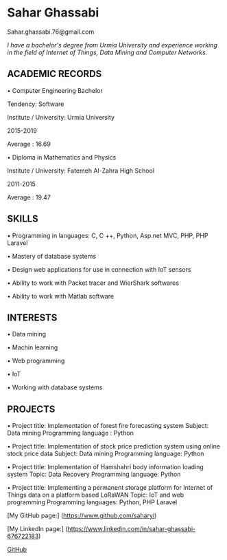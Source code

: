 
<h1>Sahar Ghassabi</h1>    
Sahar.ghassabi.76@gmail.com 
 
_I have a bachelor's degree from Urmia University and  experience working in the field of Internet of Things, Data Mining and Computer Networks._                                          
 
                                                                                                                  
<h2>ACADEMIC RECORDS </h2>
 
•	Computer Engineering Bachelor 

Tendency: Software 

Institute / University: Urmia University 

2015-2019 

Average : 16.69 
 
 
•	Diploma in Mathematics and Physics 

Institute / University: Fatemeh Al-Zahra High School 

2011-2015 

Average : 19.47 
 
 
 
<h2>SKILLS</h2>
 
•	Programming in languages: C, C ++, Python, Asp.net MVC, PHP, PHP Laravel 

•	Mastery of database systems 

•	Design web applications for use in connection with IoT sensors 

•	Ability to work with Packet tracer and WierShark softwares 

•	Ability to work with Matlab software 
 
 
<h2>INTERESTS </h2>
 
•	Data mining 

•	Machin learning 

•	Web programming 

•	IoT 

•	Working with database systems 
 
 
 
<h2>PROJECTS 	</h2> 
 
•	Project title: Implementation of forest fire forecasting system 
 Subject: Data mining 
 Programming language : Python 
 
•	Project title: Implementation of stock price prediction system using online stock price data 
 Subject: Data mining 
 Programming language: Python 
 
•	Project title: Implementation of Hamshahri body information loading system  Topic: Data Recovery 
 Programming language: Python 
 
•	Project title: Implementing a permanent storage platform for Internet of Things data on a platform based LoRaWAN 
  Topic: IoT and web programming 
  Programming languages: Python, PHP Laravel 
 

[My GitHub page:] (https://www.github.com/saharyi)
 
[My LinkedIn page:] (https://www.linkedin.com/in/sahar-ghassabi-676722183)


[GitHub](http://github.com)




